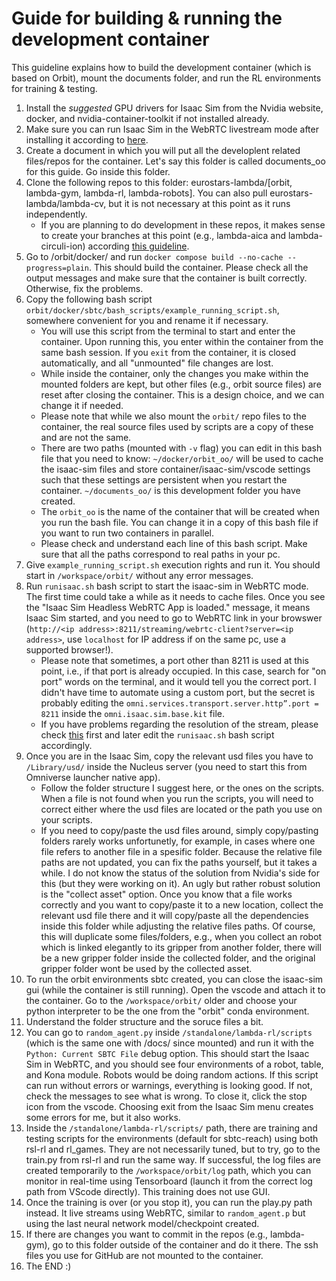 # Guide for building & running the development container

This guideline explains how to build the development container (which is based on Orbit), mount the documents folder, and run the RL environments for training & testing.

1) Install the *suggested* GPU drivers for Isaac Sim from the Nvidia website, docker, and nvidia-container-toolkit if not installed already.
2) Make sure you can run Isaac Sim in the WebRTC livestream mode after installing it according to [here](https://docs.omniverse.nvidia.com/isaacsim/latest/installation/install_container.html).
3) Create a document in which you will put all the developlent related files/repos for the container. Let's say this folder is called documents_oo for this guide. Go inside this folder.
4) Clone the following repos to this folder: eurostars-lambda/[orbit, lambda-gym, lambda-rl, lambda-robots]. You can also pull eurostars-lambda/lambda-cv, but it is not necessary at this point as it runs independently. 
    - If you are planning to do development in these repos, it makes sense to create your branches at this point (e.g., lambda-aica and lambda-circuli-ion) according [this guideline](CROSS_INSTITUTIONAL_REPO_BRANCH_SYNC_GUIDE.md).
5) Go to /orbit/docker/ and run  ```docker compose build --no-cache --progress=plain```. This should build the container. Please check all the output messages and make sure that the container is built correctly. Otherwise, fix the problems.
6) Copy the following bash script `orbit/docker/sbtc/bash_scripts/example_running_script.sh`, somewhere convenient for you and rename it if necessary. 
    - You will use this script from the terminal to start and enter the container. Upon running this, you enter within the container from the same bash session. If you ```exit``` from the container, it is closed automatically, and all "unmounted" file changes are lost.
    - While inside the container, only the changes you make within the mounted folders are kept, but other files (e.g., orbit source files) are reset after closing the container. This is a design choice, and we can change it if needed.
    - Please note that while we also mount the `orbit/` repo files to the container, the real source files used by scripts are a copy of these and are not the same.
    - There are two paths (mounted with ```-v``` flag) you can edit in this bash file that you need to know: `~/docker/orbit_oo/` will be used to cache the isaac-sim files and store container/isaac-sim/vscode settings such that these settings are persistent when you restart the container. `~/documents_oo/` is this development folder you have created. 
    - The `orbit_oo` is the name of the container that will be created when you run the bash file. You can change it in a copy of this bash file if you want to run two containers in parallel. 
    - Please check and understand each line of this bash script. Make sure that all the paths correspond to real paths in your pc.
7) Give `example_running_script.sh` execution rights and run it. You should start in `/workspace/orbit/` without any error messages.
8) Run `runisaac.sh` bash script to start the isaac-sim in WebRTC mode. The first time could take a while as it needs to cache files. Once you see the  "Isaac Sim Headless WebRTC App is loaded." message, it means Isaac Sim started, and you need to go to WebRTC link in your browswer (`http://<ip address>:8211/streaming/webrtc-client?server=<ip address>`,  use `localhost` for IP address if on the same pc, use a supported browser!). 
    - Please note that sometimes, a port other than 8211 is used at this point, i.e., if that port is already occupied. In this case, search for "on port" words on the terminal, and it would tell you the correct port. I didn't have time to automate using a custom port, but the secret is probably editing the `omni.services.transport.server.http”.port = 8211` inside the `omni.isaac.sim.base.kit` file. 
    - If you have problems regarding the resolution of the stream, please check [this](https://forums.developer.nvidia.com/t/changing-the-display-resolution-of-the-webrtc-streaming-in-isaac-sim-2023-1-0/270110) first and later edit the `runisaac.sh` bash script accordingly.
9) Once you are in the Isaac Sim, copy the relevant usd files you have to `/Library/usd/` inside the Nucleus server (you need to start this from Omniverse launcher native app). 
    - Follow the folder structure I suggest here, or the ones on the scripts. When a file is not found when you run the scripts, you will need to correct either where the usd files are located or the path you use on your scripts.
    - If you need to copy/paste the usd files around, simply copy/pasting folders rarely works unfortunetly, for example, in cases where one file refers to another file in a spesific folder. Because the relative file paths are not updated, you can fix the paths yourself, but it takes a while. I do not know the status of the solution from Nvidia's side for this (but they were working on it). An ugly but rather robust solution is the "collect asset" option. Once you know that a file works correctly and you want to copy/paste it to a new location, collect the relevant usd file there and it will copy/paste all the dependencies inside this folder while adjusting the relative files paths. Of course, this will duplicate some files/folders, e.g., when you collect an robot which is linked elegantly to its gripper from another folder, there will be a new gripper folder inside the collected folder, and the original gripper folder wont be used by the collected asset.
10) To run the orbit environments sbtc created, you can close the isaac-sim gui (while the container is still running). Open the vscode and attach it to the container. Go to the `/workspace/orbit/` older and choose your python interpreter to be the one from the "orbit" conda environment. 
11) Understand the folder structure and the soruce files a bit.
12) You can go to `random_agent.py` inside `/standalone/lambda-rl/scripts` (which is the same one with /docs/ since mounted) and run it with the `Python: Current SBTC File` debug option. This should start the Isaac Sim in WebRTC, and you should see four environments of a robot, table, and Kona module. Robots would be doing random actions. If this script can run without errors or warnings, everything is looking good. If not, check the messages to see what is wrong. To close it, click the stop icon from the vscode. Choosing exit from the Isaac Sim menu creates some errors for me, but it also works.
12) Inside the `/standalone/lambda-rl/scripts/` path, there are training and testing scripts for the environments (default for sbtc-reach) using both rsl-rl and rl_games. They are not necessarily tuned, but to try, go to the train.py from rsl-rl and run the same way. If successful, the log files are created temporarily to the `/workspace/orbit/log` path, which you can monitor in real-time using Tensorboard (launch it from the correct log path from VScode directly). This training does not use GUI.
13) Once the training is over (or you stop it), you can run the play.py path instead. It live streams using WebRTC, similar to `random_agent.p` but using the last neural network model/checkpoint created.
14) If there are changes you want to commit in the repos (e.g., lambda-gym), go to this folder outside of the container and do it there. The ssh files you use for GitHub are not mounted to the container.
15) The END :)

